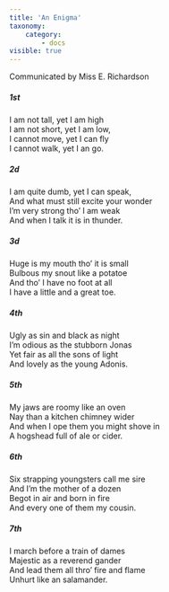 ```yaml
---
title: 'An Enigma'
taxonomy:
    category:
        - docs
visible: true
---
```


<div class="author">Communicated by Miss E. Richardson</div>

##### 1st  
  
I am not tall, yet I am high  
I am not short, yet I am low,  
I cannot move, yet I can fly  
I cannot walk, yet I an go.  
  
##### 2d  
  
I am quite dumb, yet I can speak,  
And what must still excite your wonder  
I’m very strong tho’ I am weak  
And when I talk it is in thunder.  
  
##### 3d  
  
Huge is my mouth tho’ it is small  
Bulbous my snout like a potatoe  
And tho’ I have no foot at all  
I have a little and a great toe.  
  
##### 4th  
  
Ugly as sin and black as night  
I’m odious as the stubborn Jonas  
Yet fair as all the sons of light  
And lovely as the young Adonis.  
  
##### 5th  
  
My jaws are roomy like an oven  
Nay than a kitchen chimney wider  
And when I ope them you might shove in  
A hogshead full of ale or cider.  
  
##### 6th  
  
Six strapping youngsters call me sire  
And I’m the mother of a dozen  
Begot in air and born in fire  
And every one of them my cousin.  
  
##### 7th  
  
I march before a train of dames  
Majestic as a reverend gander  
And lead them all thro’ fire and flame  
Unhurt like an salamander.  
  
